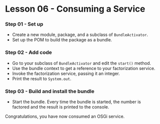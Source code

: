 # Lesson 06 - Consuming a Service

### Step 01 - Set up
- Create a new module, package, and a subclass of `BundleActivator`. 
- Set up the POM to build the package as a bundle.

### Step 02 - Add code
- Go to your subclass of `BundleActivator` and edit the `start()` method. 
- Use the bundle context to get a reference to your factorization service.
- Invoke the factorization service, passing it an integer. 
- Print the result to `System.out`.

### Step 03 - Build and install the bundle
- Start the bundle. Every time the bundle is started, the number is factored and the result is printed to the console.

Congratulations, you have now consumed an OSGi service.
